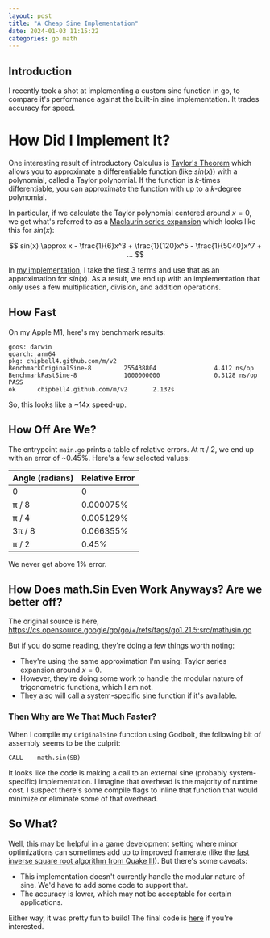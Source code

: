 ```yaml
---
layout: post
title: "A Cheap Sine Implementation"
date: 2024-01-03 11:15:22
categories: go math
---
```


## Introduction
I recently took a shot at implementing a custom sine function in go, to compare it's performance against the built-in sine implementation. It trades accuracy for speed.


# How Did I Implement It? 
One interesting result of introductory Calculus is [Taylor's Theorem](https://en.wikipedia.org/wiki/Taylor%27s_theorem) which allows you to approximate a differentiable function (like $sin(x)$) with a polynomial, called a Taylor polynomial. If the function is $k$-times differentiable, you can approximate the function with up to a $k$-degree polynomial.

In particular, if we calculate the Taylor polynomial centered around $x=0$, we get what's referred to as a [Maclaurin series expansion](https://mathworld.wolfram.com/MaclaurinSeries.html)
which looks like this for $sin(x)$:

$$
sin(x) \approx x - \frac{1}{6}x^3 + \frac{1}{120}x^5 - \frac{1}{5040}x^7 + ...
$$

In [my implementation](https://github.com/chipbell4/sine-approximation/blob/main/sine.go#L10), I take the first 3 terms and use that as an approximation for $sin(x)$. As a result, we end up with an implementation that only uses a few multiplication, division, and addition operations.

## How Fast
On my Apple M1, here's my benchmark results:
```
goos: darwin
goarch: arm64
pkg: chipbell4.github.com/m/v2
BenchmarkOriginalSine-8         255438804                4.412 ns/op
BenchmarkFastSine-8             1000000000               0.3128 ns/op
PASS
ok      chipbell4.github.com/m/v2       2.132s
```

So, this looks like a ~14x speed-up.

## How Off Are We?
The entrypoint `main.go` prints a table of relative errors. At π / 2, we end up with an error of ~0.45%.
Here's a few selected values:

| Angle (radians) | Relative Error |
|-------|---------------|
| 0 | 0 |
| π / 8 | 0.000075% |
| π / 4 | 0.005129% |
| 3π / 8 | 0.066355% |
| π / 2 | 0.45% |

We never get above 1% error.


## How Does math.Sin Even Work Anyways? Are we better off?
The original source is here, https://cs.opensource.google/go/go/+/refs/tags/go1.21.5:src/math/sin.go

But if you do some reading, they're doing a few things worth noting:
- They're using the same approximation I'm using: Taylor series expansion around $x=0$.
- However, they're doing some work to handle the modular nature of trigonometric functions, which I am not.
- They also will call a system-specific sine function if it's available.

### Then Why are We That Much Faster?
When I compile my `OriginalSine` function using Godbolt, the following bit of assembly seems to be the culprit:
```assembly
CALL    math.sin(SB)
```

It looks like the code is making a call to an external sine (probably system-specific) implementation. I imagine that overhead is the majority of runtime cost. I suspect there's some compile flags to inline that function that would minimize or eliminate some of that overhead.

## So What?
Well, this may be helpful in a game development setting where minor optimizations can sometimes add up to improved framerate (like the [fast inverse square root algorithm from Quake III](https://en.wikipedia.org/wiki/Fast_inverse_square_root)). But there's some caveats:

- This implementation doesn't currently handle the modular nature of sine. We'd have to add some code to support that.
- The accuracy is lower, which may not be acceptable for certain applications.

Either way, it was pretty fun to build! The final code is [here](https://github.com/chipbell4/sine-approximation/blob/main/sine.go#L10) if you're interested.
